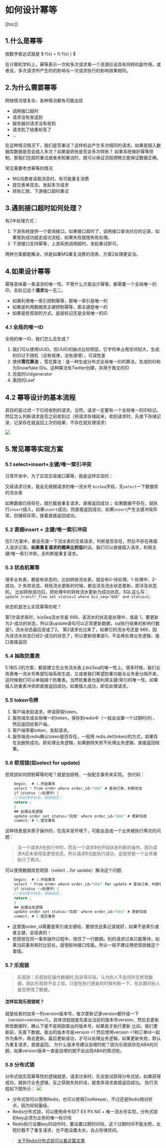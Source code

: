 # 如何设计幂等
[[toc]]


## 1.什么是幂等
按数学表达式就是
$
f(x) = f( f(x) ) 
$

在计算机学科上，幂等表示一次和多次请求某一个资源应该具有同样的副作用。或者说，多次请求所产生的的影响与一次请求执行的影响效果相同。

## 2.为什么需要幂等
网络情况很复杂，各种情况都有可能出现
* 调用接口超时
* 请求没有发送到
* 服务器对请求没有收到
* 请求到了结果却丢了
* ...

在这种情况情况下，我们是否重试？这样机会产生多次相同的请求。如果是插入数据库数据是否会插入多次？如果是转账是否会多次转账？
如果系统做好幂等控制，那我们在超时重试或者未知重试时，既可以保证流程顺畅又能保证数据正确。

常见需要考虑幂等的情况
* MQ消费者读取消息时，有可能重复消费
* 提交表单双击，发起多次请求
* 转账汇款，下游接口超时重试



## 3.遇到接口超时如何处理？
有2中处理方式：
1. 下游系统提供一个查询接口。如果接口超时了，调用接口查询对应的记录，如果查到成功就走成功流程，如果失败就按失败处理。
2. 下游接口支持幂等，上游系统调用超时，发起重试即可。

两种方案都能解决，但是如果MQ重复消费的场景，方案2处理更妥当。

## 4.如果设计幂等
幂等意味着一条请求的唯一性。不管什么方案设计幂等，都需要一个全局唯一的ID，去标记这个**请求**独一无二。

* 如果利用唯一索引控制幂等，那唯一索引是唯一的
* 如果是利用数据库主键控制幂等，那主键是唯一的
* 如果是悲观锁的方式，底层标记还是全局唯一的ID

### 4.1 全局的唯一ID
全局的唯一ID，我们怎么去生成？
1. 我们可以使用UUID。但UUID的缺点比较明显，它字符串占用空间较大，生成的ID过于随机（没有规律，没有递增），可读性差
2. 使用**雪花算法** ，雪花算法：是一种生成分布式全局唯一ID的算法，生成的ID称为Snowflake IDs。这种算法有Twitter创建，并用于推文的ID
3. 百度的Uidgenerator
4. 美团的Leaf

## 4.2 幂等设计的基本流程
其目的是过滤一下已经收到的请求。当然，请求一定要有一个全局唯一的ID标记。然后怎么判断请求是否之前收到过（把请求存储起来，收到请求时，先查下存储记录，记录存在就返回上次的结果，不存在就处理请求）

![](./img/mideng/2022-03-05-19-29-24.png)

## 5.常见幂等实现方案
### 5.1 select+insert+主键/唯一索引冲突
日常开发中，为了实现交易接口幂等，我是这样实现的：

交易请求过来，我会先根据请求的唯一流水号 `bizSeq`字段，先`select`一下数据库的流水表

如果数据已经存在，就拦截是重复请求，直接返回成功；
如果数据不存在，就执行`insert`插入，如果`insert`成功，则直接返回成功，如果`insert`产生主键冲突异常，则捕获异常，接着直接返回成功。

### 5.2 直接insert + 主键/唯一索引冲突
在5.1方案中，都会先查一下流水表的交易请求，判断是否存在，然后不存在再插入请求记录。**如果重复请求的概率比较低**的话，我们可以直接插入请求，利用主键/唯一索引冲突，去判断是重复请求。

### 5.3 状态机幂等
很多业务表，都是有状态的，比如转账流水表，就会有0-待处理，1-处理中、2-成功、3-失败状态。转账流水更新的时候，都会涉及流水状态更新，即涉及状态机。
比如转账成功后，把处理中的转账流水更新为成功状态，SQL这么写：
`update transfr_flow set status=2 where biz_seq=‘666’ and status=1;`

状态机是怎么实现幂等的呢？

第1次请求来时，bizSeq流水号是 666，该流水的状态是处理中，值是 1，要更新为2-成功的状态，所以该update语句可以正常更新数据，sql执行结果的影响行数是1，流水状态最后变成了2。
第2请求也过来了，如果它的流水号还是 666，因为该流水状态已经2-成功的状态了，所以更新结果是0，不会再处理业务逻辑，接口直接返回

### 5.4 抽取防重表
5.1和5.2的方案，都是建立在业务流水表上bizSeq的唯一性上。很多时候，我们业务表唯一流水号希望后端系统生成，又或者我们希望防重功能与业务表分隔开来，这时候我们可以单独搞个防重表。当然防重表也是利用主键/索引的唯一性，如果插入防重表冲突即直接返回成功，如果插入成功，即去处理请求。

### 5.5 token令牌
1. 客户端发起请求，申请获取token。
2. 服务端生成全局唯一的token，保存到redis中（一般会设置一个过期时间），然后返回给客户端。
3. 客户端带着token，发起请求。
4. 服务端去redis确认token是否存在，一般用 redis.del(token)的方式，如果存在会删除成功，即处理业务逻辑，如果删除失败不处理业务逻辑，直接返回结果。

### 5.6 悲观锁(如select for update)
悲观锁如何控制幂等的呢？就是加锁呀，一般配合事务来实现。
伪代码：
```java
    begin;  # 1.开始事务
    select * from order where order_id='666' # 查询订单，判断状态
    if（status !=处理中）{
    //非处理中状态，直接返回；
    return ;
    }
    ## 处理业务逻辑
    update order set status='完成' where order_id='666' # 更新完成
    commit; # 5.提交事务
```

这种场景是非原子操作的，在高并发环境下，可能会造成一个业务被执行两次的问题：
> 当一个请求A在执行中时，而另一个请求B也开始状态判断的操作。因为请求A还未来得及更改状态，所以请求B也能执行成功，这就导致一个业务被执行了两次。

可以使用数据库悲观锁（select ...for update）解决这个问题.
```java
    begin;  # 1.开始事务
    select * from order where order_id='666' for update # 查询订单，判断状态,锁住这条记录
    if（status !=处理中）{
    //非处理中状态，直接返回；
    return ;
    }
    ## 处理业务逻辑
    update order set status='完成' where order_id='666' # 更新完成
    commit; # 5.提交事务
```
* 这里面order_id需要是索引或主键哈，要锁住这条记录就好，如果不是索引或者主键，会锁表的！
* 悲观锁在同一事务操作过程中，锁住了一行数据。别的请求过来只能等待，如果当前事务耗时比较长，就很影响接口性能。所以一般不建议用悲观锁做这个事情。

### 5.7 乐观锁
> 乐观锁：乐观锁在操作数据时,则非常乐观，认为别人不会同时在修改数据，因此乐观锁不会上锁。只是在执行更新的时候判断一下，在此期间别人是否修改了数据。

#### 怎样实现乐观锁呢？
就是给表的加多一列version版本号，每次更新记录version都升级一下（version=version+1）。具体流程就是先查出当前的版本号version，然后去更新修改数据时，确认下是不是刚刚查出的版本号，如果是才执行更新
比如，我们更新前，先查下数据，查出的版本号是version =1
然后使用version =1和订单Id一起作为条件，再去更新。最后更新成功，才可以处理业务逻辑，如果更新失败，默认为重复请求，直接返回。
为什么版本号建议自增的呢？因为乐观锁存在ABA的问题，如果version版本一直是自增的就不会出现ABA的情况啦。

### 5.8 分布式锁
分布式锁实现幂等性的逻辑就是，请求过来时，先去尝试获得分布式锁，如果获得成功，就执行业务逻辑，反之获取失败的话，就舍弃请求直接返回成功。
执行流程如下图所示：
![](./img//mideng/2022-03-05-20-28-09.png)

* 分布式锁可以使用Redis，也可以使用ZooKeeper，不过还是Redis相对好点，因为较轻量级。
* Redis分布式锁，可以使用命令SET EX PX NX + 唯一流水号实现，分布式锁的key必须为业务的唯一标识哈
* Redis执行设置key的动作时，要设置过期时间哈，这个过期时间不能太短，太短拦截不了重复请求，也不能设置太长，会占存储空间。

> [关于Redis分布式锁可以看这篇文章](../redis/use/distributedLock.md)

